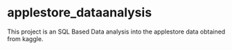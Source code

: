 # applestore_dataanalysis
This project is an SQL Based Data analysis into the applestore data obtained from kaggle.
